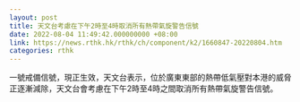 ```yaml
---
layout: post
title: 天文台考慮在下午2時至4時取消所有熱帶氣旋警告信號
date: 2022-08-04 11:49:42.000000000 +08:00
link: https://news.rthk.hk/rthk/ch/component/k2/1660847-20220804.htm
categories: rthk
---
```


一號戒備信號，現正生效，天文台表示，位於廣東東部的熱帶低氣壓對本港的威脅正逐漸減除，天文台會考慮在下午2時至4時之間取消所有熱帶氣旋警告信號。
